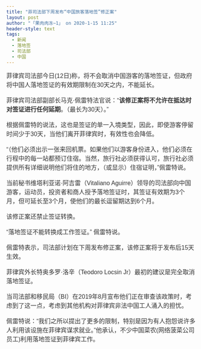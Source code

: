 ```yaml
---
title: "菲司法部下周发布“中国旅客落地签”修正案"
layout: post
author: "「果肉肉冻~1」 on 2020-1-15 11:25"
header-style: text
tags:
  - 新闻
  - 落地签
  - 司法部
  - 中国
---
```


<head></head>
<body>
 <div align="left"> 
  <font style="color:rgb(51, 51, 51)"><font face="微软雅黑, Tahoma, Helvetica, Arial, 宋体, sans-serif"><font style="font-size:16px">菲律宾司法部今日(12日)称，将不会取消中国游客的落地签证，但政府将中国人落地签证的有效期限制在30天之内，不能延长。</font></font></font> 
 </div>
 <br> 
 <div align="left"> 
  <font style="color:rgb(51, 51, 51)"><font face="微软雅黑, Tahoma, Helvetica, Arial, 宋体, sans-serif"><font style="font-size:16px">菲律宾司法部副部长马克·佩雷特法官说：“<strong>该修正案将不允许在抵达时对签证进行任何延期</strong>。（最长为30天）。”</font></font></font> 
 </div>
 <br> 
 <div align="left"> 
  <font style="color:rgb(51, 51, 51)"><font face="微软雅黑, Tahoma, Helvetica, Arial, 宋体, sans-serif"><font style="font-size:16px">根据佩雷特的说法，这也是签证的单一入境类型，因此，即使游客停留时间少于30天，当他们离开菲律宾时，有效性也会降低。</font></font></font> 
 </div>
 <br> 
 <div align="left"> 
  <font style="color:rgb(51, 51, 51)"><font face="微软雅黑, Tahoma, Helvetica, Arial, 宋体, sans-serif"><font style="font-size:16px">“（他们必须出示一张来回机票。如果他们以游客身份进入，他们必须在行程中的每一站都预订住宿。当然，旅行社必须获得认可，旅行社必须提供所有详细说明他们将住的地方，（或显示）住宿证明，”佩雷特说。</font></font></font> 
 </div>
 <br> 
 <div align="left"> 
  <font style="color:rgb(51, 51, 51)"><font face="微软雅黑, Tahoma, Helvetica, Arial, 宋体, sans-serif"><font style="font-size:16px">当前秘书维塔利亚诺·阿吉雷（Vitaliano Aguirre）领导的司法部向中国游客，运动员，投资者和商人授予落地签证时，其签证有效期为3个月，但可延长至3个月，使他们的最长逗留期达到6个月。</font></font></font> 
 </div>
 <br> 
 <div align="left"> 
  <font style="color:rgb(51, 51, 51)"><font face="微软雅黑, Tahoma, Helvetica, Arial, 宋体, sans-serif"><font style="font-size:16px">该修正案还禁止签证转换。</font></font></font> 
 </div>
 <br> 
 <div align="left"> 
  <font style="color:rgb(51, 51, 51)"><font face="微软雅黑, Tahoma, Helvetica, Arial, 宋体, sans-serif"><font style="font-size:16px">“落地签证不能转换成工作签证。” 佩雷特说。</font></font></font> 
 </div>
 <br> 
 <div align="left"> 
  <font style="color:rgb(51, 51, 51)"><font face="微软雅黑, Tahoma, Helvetica, Arial, 宋体, sans-serif"><font style="font-size:16px">佩雷特表示，司法部计划在下周发布修正案，该修正案将于发布后15天生效。</font></font></font> 
 </div>
 <br> 
 <div align="left"> 
  <font style="color:rgb(51, 51, 51)"><font face="微软雅黑, Tahoma, Helvetica, Arial, 宋体, sans-serif"><font style="font-size:16px">菲律宾外长特奥多罗·洛辛（Teodoro Locsin Jr）最初的建议是完全取消落地签证。</font></font></font> 
 </div>
 <br> 
 <div align="left"> 
  <font style="color:rgb(51, 51, 51)"><font face="微软雅黑, Tahoma, Helvetica, Arial, 宋体, sans-serif"><font style="font-size:16px">当司法部和移民局（BI）在2019年8月宣布他们正在审查该政策时，考虑到了这一点，考虑到其他机构对菲律宾非法中国工人涌入的担忧。</font></font></font> 
 </div>
 <br> 
 <div align="left"> 
  <font style="color:rgb(51, 51, 51)"><font face="微软雅黑, Tahoma, Helvetica, Arial, 宋体, sans-serif"><font style="font-size:16px">佩雷特说：“我们之所以提出了更多的限制，特别是因为有人抱怨说许多人利用该设施在菲律宾谋求就业。”他承认，不少中国菜农(网络菠菜公司员工)利用落地签证到菲律宾工作。</font></font></font> 
 </div>
 <br>
</body>


